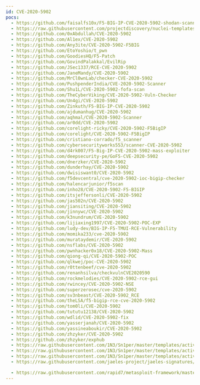 ```yaml
---
id: CVE-2020-5902
pocs:
  - https://github.com/faisalfs10x/F5-BIG-IP-CVE-2020-5902-shodan-scanner
  - https://raw.githubusercontent.com/projectdiscovery/nuclei-templates/master/cves/2020/CVE-2020-5902.yaml
  - https://github.com/0xAbdullah/CVE-2020-5902
  - https://github.com/Al1ex/CVE-2020-5902
  - https://github.com/Any3ite/CVE-2020-5902-F5BIG
  - https://github.com/EtoYoshio/t_pwn
  - https://github.com/GoodiesHQ/F5-Patch
  - https://github.com/GovindPalakkal/EvilRip
  - https://github.com/JSec1337/RCE-CVE-2020-5902
  - https://github.com/JaneMandy/CVE-2020-5902
  - https://github.com/MrCl0wnLab/checker-CVE-2020-5902
  - https://github.com/PushpenderIndia/CVE-2020-5902-Scanner
  - https://github.com/Shu1L/CVE-2020-5902-fofa-scan
  - https://github.com/TheCyberViking/CVE-2020-5902-Vuln-Checker
  - https://github.com/Un4gi/CVE-2020-5902
  - https://github.com/Zinkuth/F5-BIG-IP-CVE-2020-5902
  - https://github.com/ajdumanhug/CVE-2020-5902
  - https://github.com/aqhmal/CVE-2020-5902-Scanner
  - https://github.com/ar0dd/CVE-2020-5902
  - https://github.com/corelight-ricky/CVE-2020-5902-F5BigIP
  - https://github.com/corelight/CVE-2020-5902-F5BigIP
  - https://github.com/cristiano-corrado/f5_scanner
  - https://github.com/cybersecurityworks553/scanner-CVE-2020-5902
  - https://github.com/d4rk007/F5-Big-IP-CVE-2020-5902-mass-exploiter
  - https://github.com/deepsecurity-pe/GoF5-CVE-2020-5902
  - https://github.com/dnerzker/CVE-2020-5902
  - https://github.com/dunderhay/CVE-2020-5902
  - https://github.com/dwisiswant0/CVE-2020-5902
  - https://github.com/f5devcentral/cve-2020-5902-ioc-bigip-checker
  - https://github.com/halencarjunior/f5scan
  - https://github.com/inho28/CVE-2020-5902-F5-BIGIP
  - https://github.com/itsjeffersonli/CVE-2020-5902
  - https://github.com/jas502n/CVE-2020-5902
  - https://github.com/jiansiting/CVE-2020-5902
  - https://github.com/jinnywc/CVE-2020-5902
  - https://github.com/k3nundrum/CVE-2020-5902
  - https://github.com/lijiaxing1997/CVE-2020-5902-POC-EXP
  - https://github.com/ludy-dev/BIG-IP-F5-TMUI-RCE-Vulnerability
  - https://github.com/momika233/cve-2020-5902
  - https://github.com/murataydemir/CVE-2020-5902
  - https://github.com/nsflabs/CVE-2020-5902
  - https://github.com/pwnhacker0x18/CVE-2020-5902-Mass
  - https://github.com/qiong-qi/CVE-2020-5902-POC
  - https://github.com/qlkwej/poc-CVE-2020-5902
  - https://github.com/r0ttenbeef/cve-2020-5902
  - https://github.com/renanhsilva/checkvulnCVE2020590
  - https://github.com/rockmelodies/CVE-2020-5902-rce-gui
  - https://github.com/rwincey/CVE-2020-5902-NSE
  - https://github.com/superzerosec/cve-2020-5902
  - https://github.com/sv3nbeast/CVE-2020-5902_RCE
  - https://github.com/theLSA/f5-bigip-rce-cve-2020-5902
  - https://github.com/tom0li/CVE-2020-5902
  - https://github.com/tututu12138/CVE-2020-5902
  - https://github.com/wdlid/CVE-2020-5902-fix
  - https://github.com/yasserjanah/CVE-2020-5902
  - https://github.com/yassineaboukir/CVE-2020-5902
  - https://github.com/zhzyker/CVE-2020-5902
  - https://github.com/zhzyker/exphub
  - https://raw.githubusercontent.com/1N3/Sn1per/master/templates/active/CVE-2020-5902_-_F5_BIG-IP_Remote_Code_Execution_1.sh
  - https://raw.githubusercontent.com/1N3/Sn1per/master/templates/active/CVE-2020-5902_-_F5_BIG-IP_Remote_Code_Execution_2.sh
  - https://raw.githubusercontent.com/1N3/Sn1per/master/templates/active/CVE-2020-5902_-_F5_BIG-IP_XSS.sh
  - https://raw.githubusercontent.com/jaeles-project/jaeles-signatures/master/cves/f5-bigip-rce-cve-2020-5902.yaml

  - https://raw.githubusercontent.com/rapid7/metasploit-framework/master/modules/exploits/linux/http/f5_bigip_tmui_rce.rb
---
```

